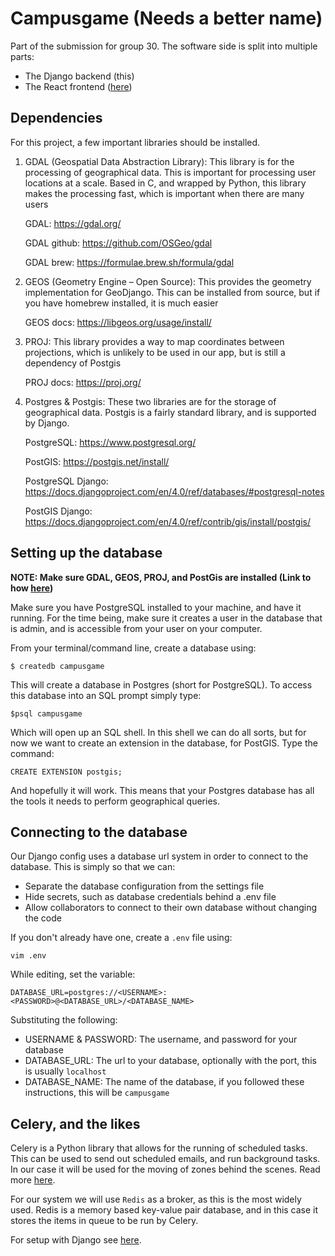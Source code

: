 # Campusgame (Needs a better name)

Part of the submission for group 30. The software side is split into multiple parts:

- The Django backend (this)
- The React frontend ([here](https://github.com/uoe-compsci-grp30/campusgame-react))

## Dependencies

For this project, a few important libraries should be installed.

1. GDAL (Geospatial Data Abstraction Library): This library is for the processing of geographical data. This is
   important for processing user locations at a scale. Based in C, and wrapped by Python, this library makes the
   processing fast, which is important when there are many users

   GDAL: https://gdal.org/

   GDAL github: https://github.com/OSGeo/gdal

   GDAL brew: https://formulae.brew.sh/formula/gdal

2. GEOS (Geometry Engine – Open Source): This provides the geometry implementation for GeoDjango. This can be installed from source, but if you have homebrew installed, it is much easier

   GEOS docs: https://libgeos.org/usage/install/

3. PROJ: This library provides a way to map coordinates between projections, which is unlikely to be used in our app, but is still a dependency of Postgis

   PROJ docs: https://proj.org/

5. Postgres & Postgis: These two libraries are for the storage of geographical data.
   Postgis is a fairly standard library, and is supported by Django.

   PostgreSQL: https://www.postgresql.org/
   
   PostGIS: https://postgis.net/install/

   PostgreSQL Django: https://docs.djangoproject.com/en/4.0/ref/databases/#postgresql-notes

   PostGIS Django: https://docs.djangoproject.com/en/4.0/ref/contrib/gis/install/postgis/
   

## Setting up the database

__NOTE: Make sure GDAL, GEOS, PROJ, and PostGis are installed (Link to how [here](https://docs.djangoproject.com/en/4.0/ref/contrib/gis/install/geolibs/#geosbuild))__

Make sure you have PostgreSQL installed to your machine, and have it running.
For the time being, make sure it creates a user in the database that is admin, and is accessible from your 
user on your computer.

From your terminal/command line, create a database using:

`$ createdb campusgame`

This will create a database in Postgres (short for PostgreSQL).
To access this database into an SQL prompt simply type:

`$psql campusgame`

Which will open up an SQL shell. 
In this shell we can do all sorts, but for now we want to create an extension in the database, for PostGIS.
Type the command:

`CREATE EXTENSION postgis;`

And hopefully it will work.
This means that your Postgres database has all the tools it needs to perform geographical queries.

## Connecting to the database

Our Django config uses a database url system in order to connect to the database.
This is simply so that we can: 
 - Separate the database configuration from the settings file
 - Hide secrets, such as database credentials behind a .env file
 - Allow collaborators to connect to their own database without changing the code

If you don't already have one, create a `.env` file using:

`vim .env`

While editing, set the variable:

`DATABASE_URL=postgres://<USERNAME>:<PASSWORD>@<DATABASE_URL>/<DATABASE_NAME>`

Substituting the following:
 - USERNAME & PASSWORD: The username, and password for your database
 - DATABASE_URL: The url to your database, optionally with the port, this is usually `localhost`
 - DATABASE_NAME: The name of the database, if you followed these instructions, this will be `campusgame`


## Celery, and the likes

Celery is a Python library that allows for the running of scheduled tasks.
This can be used to send out scheduled emails, and run background tasks.
In our case it will be used for the moving of zones behind the scenes.
Read more [here](https://docs.celeryproject.org/en/stable/getting-started/introduction.html).

For our system we will use `Redis` as a broker, as this is the most widely used.
Redis is a memory based key-value pair database, and in this case it stores the items in queue to be run by Celery.

For setup with Django see [here](https://docs.celeryproject.org/en/stable/django/first-steps-with-django.html).